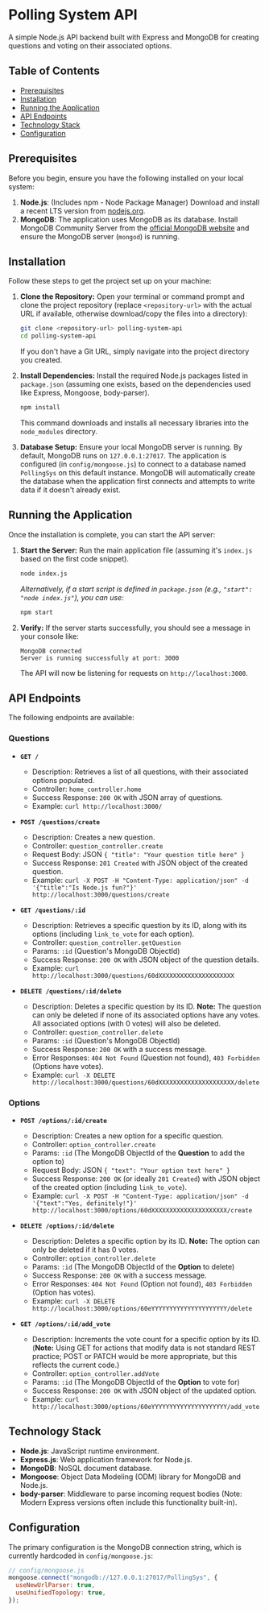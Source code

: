 # Polling System API

A simple Node.js API backend built with Express and MongoDB for creating questions and voting on their associated options.

## Table of Contents

- [Prerequisites](#prerequisites)
- [Installation](#installation)
- [Running the Application](#running-the-application)
- [API Endpoints](#api-endpoints)
- [Technology Stack](#technology-stack)
- [Configuration](#configuration)

## Prerequisites

Before you begin, ensure you have the following installed on your local system:

1.  **Node.js**: (Includes npm - Node Package Manager) Download and install a recent LTS version from [nodejs.org](https://nodejs.org/).
2.  **MongoDB**: The application uses MongoDB as its database. Install MongoDB Community Server from the [official MongoDB website](https://www.mongodb.com/try/download/community) and ensure the MongoDB server (`mongod`) is running.

## Installation

Follow these steps to get the project set up on your machine:

1.  **Clone the Repository:**
    Open your terminal or command prompt and clone the project repository (replace `<repository-url>` with the actual URL if available, otherwise download/copy the files into a directory):

    ```bash
    git clone <repository-url> polling-system-api
    cd polling-system-api
    ```

    If you don't have a Git URL, simply navigate into the project directory you created.

2.  **Install Dependencies:**
    Install the required Node.js packages listed in `package.json` (assuming one exists, based on the dependencies used like Express, Mongoose, body-parser).

    ```bash
    npm install
    ```

    This command downloads and installs all necessary libraries into the `node_modules` directory.

3.  **Database Setup:**
    Ensure your local MongoDB server is running. By default, MongoDB runs on `127.0.0.1:27017`. The application is configured (in `config/mongoose.js`) to connect to a database named `PollingSys` on this default instance. MongoDB will automatically create the database when the application first connects and attempts to write data if it doesn't already exist.

## Running the Application

Once the installation is complete, you can start the API server:

1.  **Start the Server:**
    Run the main application file (assuming it's `index.js` based on the first code snippet).

    ```bash
    node index.js
    ```

    _Alternatively, if a start script is defined in `package.json` (e.g., `"start": "node index.js"`), you can use:_

    ```bash
    npm start
    ```

2.  **Verify:**
    If the server starts successfully, you should see a message in your console like:
    ```
    MongoDB connected
    Server is running successfully at port: 3000
    ```
    The API will now be listening for requests on `http://localhost:3000`.

## API Endpoints

The following endpoints are available:

### Questions

- **`GET /`**

  - Description: Retrieves a list of all questions, with their associated options populated.
  - Controller: `home_controller.home`
  - Success Response: `200 OK` with JSON array of questions.
  - Example: `curl http://localhost:3000/`

- **`POST /questions/create`**

  - Description: Creates a new question.
  - Controller: `question_controller.create`
  - Request Body: JSON `{ "title": "Your question title here" }`
  - Success Response: `201 Created` with JSON object of the created question.
  - Example: `curl -X POST -H "Content-Type: application/json" -d '{"title":"Is Node.js fun?"}' http://localhost:3000/questions/create`

- **`GET /questions/:id`**

  - Description: Retrieves a specific question by its ID, along with its options (including `link_to_vote` for each option).
  - Controller: `question_controller.getQuestion`
  - Params: `:id` (Question's MongoDB ObjectId)
  - Success Response: `200 OK` with JSON object of the question details.
  - Example: `curl http://localhost:3000/questions/60dXXXXXXXXXXXXXXXXXXXXX`

- **`DELETE /questions/:id/delete`**
  - Description: Deletes a specific question by its ID. **Note:** The question can only be deleted if none of its associated options have any votes. All associated options (with 0 votes) will also be deleted.
  - Controller: `question_controller.delete`
  - Params: `:id` (Question's MongoDB ObjectId)
  - Success Response: `200 OK` with a success message.
  - Error Responses: `404 Not Found` (Question not found), `403 Forbidden` (Options have votes).
  - Example: `curl -X DELETE http://localhost:3000/questions/60dXXXXXXXXXXXXXXXXXXXXX/delete`

### Options

- **`POST /options/:id/create`**

  - Description: Creates a new option for a specific question.
  - Controller: `option_controller.create`
  - Params: `:id` (The MongoDB ObjectId of the **Question** to add the option to)
  - Request Body: JSON `{ "text": "Your option text here" }`
  - Success Response: `200 OK` (or ideally `201 Created`) with JSON object of the created option (including `link_to_vote`).
  - Example: `curl -X POST -H "Content-Type: application/json" -d '{"text":"Yes, definitely!"}' http://localhost:3000/options/60dXXXXXXXXXXXXXXXXXXXXX/create`

- **`DELETE /options/:id/delete`**

  - Description: Deletes a specific option by its ID. **Note:** The option can only be deleted if it has 0 votes.
  - Controller: `option_controller.delete`
  - Params: `:id` (The MongoDB ObjectId of the **Option** to delete)
  - Success Response: `200 OK` with a success message.
  - Error Responses: `404 Not Found` (Option not found), `403 Forbidden` (Option has votes).
  - Example: `curl -X DELETE http://localhost:3000/options/60eYYYYYYYYYYYYYYYYYYYYY/delete`

- **`GET /options/:id/add_vote`**
  - Description: Increments the vote count for a specific option by its ID. (**Note:** Using GET for actions that modify data is not standard REST practice; POST or PATCH would be more appropriate, but this reflects the current code.)
  - Controller: `option_controller.addVote`
  - Params: `:id` (The MongoDB ObjectId of the **Option** to vote for)
  - Success Response: `200 OK` with JSON object of the updated option.
  - Example: `curl http://localhost:3000/options/60eYYYYYYYYYYYYYYYYYYYYY/add_vote`

## Technology Stack

- **Node.js**: JavaScript runtime environment.
- **Express.js**: Web application framework for Node.js.
- **MongoDB**: NoSQL document database.
- **Mongoose**: Object Data Modeling (ODM) library for MongoDB and Node.js.
- **body-parser**: Middleware to parse incoming request bodies (Note: Modern Express versions often include this functionality built-in).

## Configuration

The primary configuration is the MongoDB connection string, which is currently hardcoded in `config/mongoose.js`:

```javascript
// config/mongoose.js
mongoose.connect("mongodb://127.0.0.1:27017/PollingSys", {
  useNewUrlParser: true,
  useUnifiedTopology: true,
});
```

